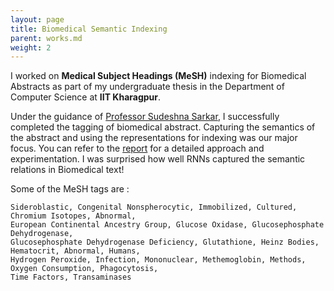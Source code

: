 ```yaml
---
layout: page
title: Biomedical Semantic Indexing
parent: works.md
weight: 2
---
```


I worked on <strong> Medical Subject Headings (MeSH)</strong> indexing for Biomedical Abstracts as part of my undergraduate thesis in the Department of Computer Science at <strong>IIT Kharagpur</strong>. 

Under the guidance of [Professor Sudeshna Sarkar](http://cse.iitkgp.ac.in/~sudeshna/), I successfully completed the tagging of biomedical abstract. Capturing the semantics of the abstract and using the representations for indexing was our major focus. You can refer to the [report](https://sakshiagarwal.github.io/BTPReport.pdf) for a detailed approach and experimentation. I was surprised how well RNNs captured the semantic relations in Biomedical text!

Some of the MeSH tags are : 

```
Sideroblastic, Congenital Nonspherocytic, Immobilized, Cultured, Chromium Isotopes, Abnormal, 
European Continental Ancestry Group, Glucose Oxidase, Glucosephosphate Dehydrogenase, 
Glucosephosphate Dehydrogenase Deficiency, Glutathione, Heinz Bodies, Hematocrit, Abnormal, Humans, 
Hydrogen Peroxide, Infection, Mononuclear, Methemoglobin, Methods, Oxygen Consumption, Phagocytosis, 
Time Factors, Transaminases
```

